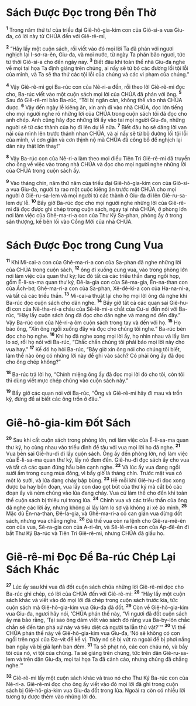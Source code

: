 

# Sách Được Đọc trong Đền Thờ
<sup><b>1</b></sup> Trong năm thứ tư của triều đại Giê-hô-gia-kim con của Giô-si-a vua Giu-đa, có lời này từ CHÚA đến với Giê-rê-mi,

<sup><b>2</b></sup> “Hãy lấy một cuộn sách, rồi viết vào đó mọi lời Ta đã phán với ngươi nghịch lại I-sơ-ra-ên, Giu-đa, và mọi nước, từ ngày Ta phán bảo ngươi, tức từ thời Giô-si-a cho đến ngày nay. <sup><b>3</b></sup> Biết đâu khi toàn thể nhà Giu-đa nghe về mọi tai họa Ta định giáng trên chúng, ai nấy sẽ từ bỏ các đường lối tội lỗi của mình, và Ta sẽ tha thứ các tội lỗi của chúng và các vi phạm của chúng.”

<sup><b>4</b></sup> Vậy Giê-rê-mi gọi Ba-rúc con của Nê-ri-a đến, rồi theo lời Giê-rê-mi đọc cho, Ba-rúc viết vào một cuộn sách mọi lời của CHÚA đã phán với ông. <sup><b>5</b></sup> Sau đó Giê-rê-mi bảo Ba-rúc, “Tôi bị ngăn cản, không thể vào nhà CHÚA được. <sup><b>6</b></sup> Vậy đến ngày lễ kiêng ăn, xin anh đi vào nhà CHÚA, đọc lớn tiếng cho mọi người nghe rõ những lời của CHÚA trong cuộn sách tôi đã đọc cho anh chép. Anh cũng hãy đọc những lời ấy vào tai mọi người Giu-đa, những người sẽ từ các thành của họ đi lên dự lễ nữa. <sup><b>7</b></sup> Biết đâu họ sẽ dâng lời van nài của mình lên trước thánh nhan CHÚA, và ai nấy sẽ từ bỏ đường lối tội lỗi của mình, vì cơn giận và cơn thịnh nộ mà CHÚA đã công bố để nghịch lại dân này thật lớn thay!”

<sup><b>8</b></sup> Vậy Ba-rúc con của Nê-ri-a làm theo mọi điều Tiên Tri Giê-rê-mi đã truyền cho ông về việc vào trong nhà CHÚA và đọc cho mọi người nghe những lời của CHÚA trong cuộn sách ấy.

<sup><b>9</b></sup> Vào tháng chín, năm thứ năm của triều đại Giê-hô-gia-kim con của Giô-si-a vua Giu-đa, người ta rao một cuộc kiêng ăn trước mặt CHÚA cho mọi người ở Giê-ru-sa-lem và mọi người từ các thành ở Giu-đa đi lên Giê-ru-sa-lem dự lễ. <sup><b>10</b></sup> Bấy giờ Ba-rúc đọc cho mọi người nghe những lời của Giê-rê-mi đã đọc được ghi chép trong cuộn sách, ngay tại nhà CHÚA, ở phòng lớn nơi làm việc của Ghê-ma-ri-a con của Thư Ký Sa-phan, phòng ấy ở trong sân thượng, kế bên lối vào Cổng Mới của nhà CHÚA.

# Sách Được Đọc trong Cung Vua
<sup><b>11</b></sup> Khi Mi-cai-a con của Ghê-ma-ri-a con của Sa-phan đã nghe những lời của CHÚA trong cuộn sách, <sup><b>12</b></sup> ông đi xuống cung vua, vào trong phòng lớn nơi làm việc của quan thư ký; lúc đó tất cả các triều thần đang ngồi họp, gồm Ê-li-sa-ma quan thư ký, Đê-la-gia con của Sê-ma-gia, Ên-na-than con của Ách-bơ, Ghê-ma-ri-a con của Sa-phan, Xê-đê-ki-a con của Ha-na-ni-a, và tất cả các triều thần. <sup><b>13</b></sup> Mi-cai-a thuật lại cho họ mọi lời ông đã nghe khi Ba-rúc đọc cuộn sách cho dân nghe. <sup><b>14</b></sup> Bấy giờ tất cả các quan sai Giê-hu-đi con của Nê-tha-ni-a cháu của Sê-lê-mi-a chắt của Cư-si đến nói với Ba-rúc, “Hãy lấy cuộn sách ông đã đọc cho dân nghe và mang nó đến đây.” Vậy Ba-rúc con của Nê-ri-a ôm cuộn sách trong tay và đến với họ. <sup><b>15</b></sup> Họ bảo ông, “Xin ông ngồi xuống đây và đọc cho chúng tôi nghe.” Ba-rúc bèn đọc cho họ nghe. <sup><b>16</b></sup> Khi họ đã nghe xong mọi lời ấy, họ nhìn nhau và lấy làm lo sợ, rồi họ nói với Ba-rúc, “Chắc chắn chúng tôi phải báo mọi lời này cho vua hay.” <sup><b>17</b></sup> Kế đó họ hỏi Ba-rúc, “Bây giờ xin ông nói cho chúng tôi biết, làm thể nào ông có những lời này để ghi vào sách? Có phải ông ấy đã đọc cho ông chép không?”

<sup><b>18</b></sup> Ba-rúc trả lời họ, “Chính miệng ông ấy đã đọc mọi lời đó cho tôi, còn tôi thì dùng viết mực chép chúng vào cuộn sách này.”

<sup><b>19</b></sup> Bấy giờ các quan nói với Ba-rúc, “Ông và Giê-rê-mi hãy đi mau và trốn kỹ, đừng để ai biết các ông trốn ở đâu.”

# Giê-hô-gia-kim Đốt Sách
<sup><b>20</b></sup> Sau khi cất cuộn sách trong phòng lớn, nơi làm việc của Ê-li-sa-ma quan thư ký, họ cùng nhau vào triều đình để tâu với vua mọi lời họ đã nghe. <sup><b>21</b></sup> Vua bèn sai Giê-hu-đi đi lấy cuộn sách. Ông ấy đến phòng lớn, nơi làm việc của Ê-li-sa-ma quan thư ký, lấy nó đem đến. Giê-hu-đi đọc sách ấy cho vua và tất cả các quan đứng hầu bên cạnh nghe. <sup><b>22</b></sup> Vả lúc ấy vua đang ngồi sưởi ấm trong cung mùa đông, vì bấy giờ là tháng chín. Trước mặt vua có một lò sưởi, và lửa đang cháy bập bùng. <sup><b>23</b></sup> Hễ mỗi khi Giê-hu-đi đọc xong được ba hay bốn đoạn, vua lấy con dao gọt bút của thư ký mà cắt bỏ các đoạn ấy và ném chúng vào lửa đang cháy. Vua cứ làm thế cho đến khi toàn thể cuộn sách bị thiêu rụi trong lửa. <sup><b>24</b></sup> Chính vua và các triều thần của ông đã nghe các lời ấy, nhưng không ai lấy làm lo sợ và không ai xé áo mình. <sup><b>25</b></sup> Mặc dù Ên-na-than, Đê-la-gia, và Ghê-ma-ri-a cố can gián vua đừng đốt sách, nhưng vua chẳng nghe. <sup><b>26</b></sup> Đã thế vua còn ra lệnh cho Giê-ra-mê-ên con của vua, Sê-ra-gia con của A-ri-ên, và Sê-lê-mi-a con của Áp-đê-ên đi bắt Thư Ký Ba-rúc và Tiên Tri Giê-rê-mi, nhưng CHÚA đã giấu họ.

# Giê-rê-mi Đọc Để Ba-rúc Chép Lại Sách Khác
<sup><b>27</b></sup> Lúc ấy sau khi vua đã đốt cuộn sách chứa những lời Giê-rê-mi đọc cho Ba-rúc ghi chép, có lời của CHÚA đến với Giê-rê-mi: <sup><b>28</b></sup> “Hãy lấy một cuộn sách khác và viết vào đó mọi lời đã chép trong cuộn sách trước kia, tức cuộn sách mà Giê-hô-gia-kim vua Giu-đa đã đốt. <sup><b>29</b></sup> Còn về Giê-hô-gia-kim vua Giu-đa, ngươi hãy nói, ‘CHÚA phán thế này, “Vì ngươi đã đốt cuộn sách ấy mà bảo rằng, ‘Tại sao ông dám viết vào sách đó rằng vua Ba-by-lôn chắc chắn sẽ đến tàn phá xứ này và tiêu diệt cả người ta lẫn thú vật?’”’ <sup><b>30</b></sup> Vì thế CHÚA phán thế này về Giê-hô-gia-kim vua Giu-đa, ‘Nó sẽ không có con ngồi trên ngai của Đa-vít để kế vị. Thây nó sẽ bị vứt ra ngoài để bị phơi nắng ban ngày và bị giá lạnh ban đêm. <sup><b>31</b></sup> Ta sẽ phạt nó, các con cháu nó, và bầy tôi của nó, vì tội của chúng. Ta sẽ giáng trên chúng, tức trên dân Giê-ru-sa-lem và trên dân Giu-đa, mọi tai họa Ta đã cảnh cáo, nhưng chúng đã chẳng nghe.’”

<sup><b>32</b></sup> Giê-rê-mi lấy một cuộn sách khác và trao nó cho Thư Ký Ba-rúc con của Nê-ri-a. Giê-rê-mi đọc cho ông ấy viết vào đó mọi lời đã ghi trong cuộn sách bị Giê-hô-gia-kim vua Giu-đa đốt trong lửa. Ngoài ra còn có nhiều lời tương tự được thêm vào những lời đó.

